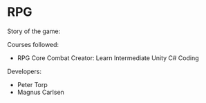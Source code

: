 # RPG

Story of the game: 


Courses followed: 
- RPG Core Combat Creator: Learn Intermediate Unity C# Coding


Developers:
- Peter Torp
- Magnus Carlsen
